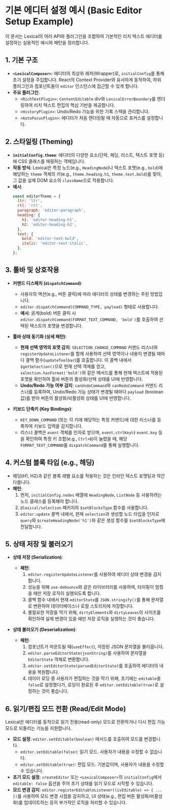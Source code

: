 # 기본 에디터 설정 예시 (Basic Editor Setup Example)

이 문서는 Lexical의 여러 API와 플러그인을 조합하여 기본적인 리치 텍스트 에디터를 설정하는 실용적인 예시와 패턴을 정리합니다.

## 1. 기본 구조

- **`<LexicalComposer>`**: 에디터의 최상위 래퍼(Wrapper)로, `initialConfig`를 통해 초기 설정을 주입합니다. React의 Context Provider와 유사하게 동작하여, 하위 플러그인과 컴포넌트들이 `editor` 인스턴스에 접근할 수 있게 합니다.
- **주요 플러그인**:
  - `<RichTextPlugin>`: `ContentEditable` div와 `LexicalErrorBoundary`를 렌더링하여 리치 텍스트 편집의 핵심 기반을 제공합니다.
  - `<HistoryPlugin>`: Undo/Redo 기능을 위한 기록 스택을 관리합니다.
  - `<AutoFocusPlugin>`: 에디터가 처음 렌더링될 때 자동으로 포커스를 설정합니다.

## 2. 스타일링 (Theming)

- **`initialConfig.theme`**: 에디터의 다양한 요소(단락, 헤딩, 리스트, 텍스트 포맷 등)에 CSS 클래스를 매핑하는 객체입니다.
- **작동 방식**: Lexical은 특정 노드(e.g., `HeadingNode`)나 텍스트 포맷(e.g., `bold`)에 해당하는 `theme` 객체의 키(e.g., `theme.heading.h1`, `theme.text.bold`)를 찾아, 그 값을 실제 DOM 요소의 `className`으로 적용합니다.
- **예시**:
  ```javascript
  const editorTheme = {
    ltr: 'ltr',
    rtl: 'rtl',
    paragraph: 'editor-paragraph',
    heading: {
      h1: 'editor-heading-h1',
      h2: 'editor-heading-h2',
    },
    text: {
      bold: 'editor-text-bold',
      italic: 'editor-text-italic',
    },
  };
  ```

## 3. 툴바 및 상호작용

- **커맨드 디스패치 (`dispatchCommand`)**:
  - 사용자의 액션(e.g., 버튼 클릭)에 따라 에디터의 상태를 변경하는 주된 방법입니다.
  - `editor.dispatchCommand(COMMAND_TYPE, payload)` 형태로 사용합니다.
  - **예시**: 굵게(bold) 버튼 클릭 시 `editor.dispatchCommand(FORMAT_TEXT_COMMAND, 'bold')`를 호출하여 선택된 텍스트의 포맷을 변경합니다.

- **툴바 상태 동기화 (상세 패턴)**:
  - **현재 선택 영역의 포맷 감지**: `SELECTION_CHANGE_COMMAND` 커맨드 리스너와 `registerUpdateListener`를 함께 사용하여 선택 영역이나 내용이 변경될 때마다 콜백 함수(`updateToolbar`)를 호출합니다. 이 콜백 내에서 `$getSelection()`으로 현재 선택 객체를 얻고, `selection.hasFormat('bold')`와 같은 메서드를 통해 현재 텍스트에 적용된 포맷을 확인하여 툴바 버튼의 활성화/선택 상태를 UI에 반영합니다.
  - **Undo/Redo 가능 여부 감지**: `canUndoCommand`와 `canRedoCommand` 커맨드 리스너를 등록하여, Undo/Redo 가능 상태가 변경될 때마다 `payload` (boolean 값)를 받아 버튼의 활성화/비활성화 상태를 UI에 반영합니다.

- **키보드 단축키 (Key Bindings)**:
  - `KEY_DOWN_COMMAND` (또는 각 키에 해당하는 특정 커맨드)에 대한 리스너를 등록하여 키보드 입력을 감지합니다.
  - 리스너 콜백은 `event` 객체를 인자로 받으며, `event.ctrlKey`나 `event.key` 등을 확인하여 특정 키 조합(e.g., `Ctrl+B`)이 눌렸을 때, 해당 `FORMAT_TEXT_COMMAND`를 `dispatchCommand`를 통해 실행합니다.

## 4. 커스텀 블록 타입 (e.g., 헤딩)

- 헤딩(H1, H2)과 같은 블록 레벨 요소를 적용하는 것은 인라인 텍스트 포맷팅과 약간 다릅니다.
- **패턴**:
  1. 먼저, `initialConfig.nodes` 배열에 `HeadingNode`, `ListNode` 등 사용하려는 노드 클래스를 등록해야 합니다.
  2. `@lexical/selection` 패키지의 `$setBlocksType` 함수를 사용합니다.
  3. `editor.update` 콜백 내에서, 현재 `selection`과 생성할 노드 타입을 인자로 `query`와 `$createHeadingNode('h1')`와 같은 생성 함수를 `$setBlocksType`에 전달합니다.

## 5. 상태 저장 및 불러오기

- **상태 저장 (Serialization)**:
  - **패턴**:
    1. `editor.registerUpdateListener`를 사용하여 에디터 상태 변경을 감지합니다.
    2. 성능을 위해 `use-debounce`와 같은 라이브러리를 사용하여, 타이핑이 멈췄을 때만 저장 로직이 실행되도록 합니다.
    3. 콜백 함수 내에서 현재 `editorState`를 `JSON.stringify()`를 통해 문자열로 변환하여 데이터베이스나 로컬 스토리지에 저장합니다.
    4. 불필요한 저장을 막기 위해, `dirtyElements`와 `dirtyLeaves`의 사이즈를 확인하여 실제 변경이 있을 때만 저장 로직을 실행하는 것이 좋습니다.

- **상태 불러오기 (Deserialization)**:
  - **패턴**:
    1. 컴포넌트가 마운트될 때(`useEffect`), 저장된 JSON 문자열을 불러옵니다.
    2. `editor.parseEditorState(jsonString)`를 사용하여 문자열을 `EditorState` 객체로 변환합니다.
    3. `editor.setEditorState(parsedEditorState)`를 호출하여 에디터의 내용을 복원합니다.
    4. 데이터 로딩 중 사용자가 편집하는 것을 막기 위해, 초기에는 `editable`을 `false`로 설정했다가, 로딩이 완료된 후 `editor.setEditable(true)`로 설정하는 것이 좋습니다.

## 6. 읽기/편집 모드 전환 (Read/Edit Mode)

Lexical은 에디터를 동적으로 읽기 전용(read-only) 모드로 전환하거나 다시 편집 가능 모드로 되돌리는 기능을 지원합니다.

- **모드 설정**: `editor.setEditable(boolean)` 메서드를 호출하여 모드를 변경합니다.
  - `editor.setEditable(false)`: 읽기 모드. 사용자가 내용을 수정할 수 없습니다.
  - `editor.setEditable(true)`: 편집 모드. 기본값이며, 사용자가 내용을 수정할 수 있습니다.
- **초기 모드 설정**: `createEditor` 또는 `<LexicalComposer>`의 `initialConfig`에서 `editable: false` 옵션을 주어 초기 상태를 읽기 모드로 시작할 수 있습니다.
- **모드 변경 감지**: `editor.registerEditableListener((isEditable) => { ... })`를 사용하여 모드 변경 시점을 감지하고, UI 상태(e.g., 편집 버튼 활성화/비활성화)를 업데이트하는 등의 부가적인 로직을 처리할 수 있습니다. 